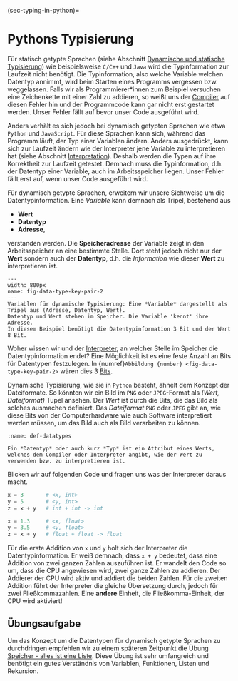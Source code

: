 (sec-typing-in-python)=
# Pythons Typisierung

Für statisch getypte Sprachen (siehe Abschnitt [Dynamische und statische Typisierung](sec-type-systems)) wie beispielsweise ``C/C++`` und ``Java`` wird die Typinformation zur Laufzeit nicht benötigt.
Die Typinformation, also welche Variable welchen Datentyp annimmt, wird beim Starten eines Programms vergessen bzw. weggelassen.
Falls wir als Programmierer\*innen zum Beispiel versuchen eine Zeichenkette mit einer Zahl zu addieren, so weißt uns der [Compiler](def-compiler) auf diesen Fehler hin und der Programmcode kann gar nicht erst gestartet werden.
Unser Fehler fällt auf bevor unser Code ausgeführt wird.

Anders verhält es sich jedoch bei dynamisch getypten Sprachen wie etwa ``Python`` und ``JavaScript``.
Für diese Sprachen kann sich, während das Programm läuft, der Typ einer Variablen ändern.
Anders ausgedrückt, kann sich zur Laufzeit ändern wie der Interpreter jene Variable zu interpretieren hat (siehe Abschnitt [Interpretation](sec-interpretation)).
Deshalb werden die Typen auf ihre Korrektheit zur Laufzeit getestet.
Demnach muss die Typinformation, d.h. der Datentyp einer Variable, auch im Arbeitsspeicher liegen.
Unser Fehler fällt erst auf, wenn unser Code ausgeführt wird.

Für dynamisch getypte Sprachen, erweitern wir unsere Sichtweise um die Datentypinformation.
Eine *Variable* kann demnach als Tripel, bestehend aus

+ **Wert**
+ **Datentyp**
+ **Adresse**,

verstanden werden.
Die **Speicheradresse** der Variable zeigt in den Arbeitsspeicher an eine bestimmte Stelle.
Dort steht jedoch nicht nur der **Wert** sondern auch der **Datentyp**, d.h. die *Information* wie dieser **Wert** zu interpretieren ist.

```{figure} ../../figs/python-tutorial/datatypes/data-type-key-pair.png
---
width: 800px
name: fig-data-type-key-pair-2
---
Variablen für dynamische Typisierung: Eine *Variable* dargestellt als Tripel aus (Adresse, Datentyp, Wert). 
Datentyp und Wert stehen im Speicher. Die Variable 'kennt' ihre Adresse.
In diesem Beispiel benötigt die Datentypinformation 3 Bit und der Wert 8 Bit.
```

Woher wissen wir und der [Interpreter](def-interpreter), an welcher Stelle im Speicher die Datentypinformation endet?
Eine Möglichkeit ist es eine feste Anzahl an Bits für Datentypen festzulegen.
In {numref}`Abbildung {number} <fig-data-type-key-pair-2>` wären dies 3 [Bits](def-bit).

Dynamische Typisierung, wie sie in ``Python`` besteht, ähnelt dem Konzept der Dateiformate.
So könnten wir ein Bild im ``PNG`` oder ``JPEG``-Format als *(Wert, Dateiformat)* Tupel ansehen.
Der *Wert* ist durch die Bits, die das Bild als solches ausmachen definiert.
Das *Dateiformat* ``PNG`` oder ``JPEG`` gibt an, wie diese Bits von der Computerhardware wie auch Software interpretiert werden müssen, um das Bild auch als Bild verarbeiten zu können.

```{admonition} Datentypen
:name: def-datatypes

Ein *Datentyp* oder auch kurz *Typ* ist ein Attribut eines Werts, welches dem Compiler oder Interpreter angibt, wie der Wert zu verwenden bzw. zu interpretieren ist.

```

Blicken wir auf folgenden Code und fragen uns was der Interpreter daraus macht.

```python
x = 3       # <x, int>
y = 5       # <y, int>
z = x + y   # int + int -> int

x = 1.3     # <x, float>
y = 3.5     # <y, float>
z = x + y   # float + float -> float
```

Für die erste Addition von ``x`` und ``y`` holt sich der Interpreter die Datentypinformation.
Er weiß demnach, dass ``x + y`` bedeutet, dass eine Addition von zwei ganzen Zahlen auszuführen ist.
Er wandelt den Code so um, dass die CPU angewiesen wird, zwei ganze Zahlen zu addieren.
Der Addierer der CPU wird aktiv und addiert die beiden Zahlen.
Für die zweiten Addition führt der Interpreter die gleiche Übersetzung durch, jedoch für zwei Fließkommazahlen.
Eine **andere** Einheit, die Fließkomma-Einheit, der CPU wird aktiviert!

## Übungsaufgabe

Um das Konzept um die Datentypen für dynamisch getypte Sprachen zu durchdringen empfehlen wir zu einem späteren Zeitpunkt die Übung [Speicher - alles ist eine Liste](sec-memory).
Diese Übung ist sehr umfangreich und benötigt ein gutes Verständnis von Variablen, Funktionen, Listen und Rekursion.